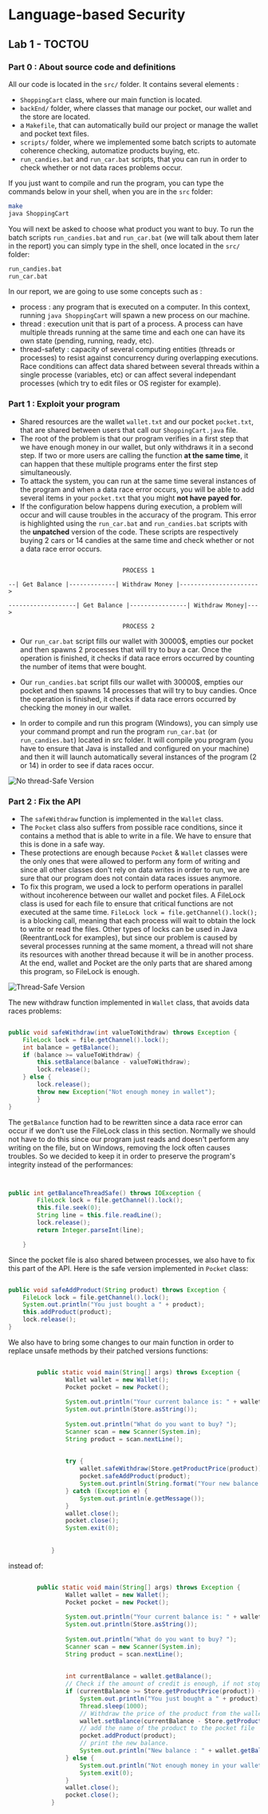 # Language-based Security

## Lab 1 - TOCTOU

### Part 0 : About source code and definitions

All our code is located in the `src/` folder. It contains several elements :
- `ShoppingCart` class, where our main function is located.
- `backEnd/` folder, where classes that manage our pocket, our wallet and the store are located.
- a `Makefile`, that can automatically build our project or manage the wallet and pocket text files.
- `scripts/` folder, where we implemented some batch scripts to automate coherence checking, automatize products buying, etc.
- `run_candies.bat` and `run_car.bat` scripts, that you can run in order to check whether or not data races problems occur.
    
If you just want to compile and run the program, you can type the commands below in your shell, when you are in the `src` folder:

```bash
make
java ShoppingCart
```

You will next be asked to choose what product you want to buy.
To run the batch scripts `run_candies.bat` and `run_car.bat` (we will talk about them later in the report) you can simply type in the shell, once located in the `src/` folder:

```bash
run_candies.bat
run_car.bat 
```

In our report, we are going to use some concepts such as :
- process : any program that is executed on a computer. In this context, running `java ShoppingCart` will spawn a new process on our machine.
- thread : execution unit that is part of a process. A process can have multiple threads running at the same time and each one can have its own state (pending, running, ready, etc).
- thread-safety : capacity of several computing entities (threads or processes) to resist against concurrency during overlapping executions. Race conditions can affect data shared between several threads within a single processe (variables, etc) or can affect several independant processes (which try to edit files or OS register for example).


### Part 1 : Exploit your program

- Shared resources are the wallet `wallet.txt` and our pocket `pocket.txt`, that are shared between users that call our `ShoppingCart.java` file.
- The root of the problem is that our program verifies in a first step that we have enough money in our wallet, but only withdraws it in a second step. If two or more users are calling the function **at the same time**, it can happen that these multiple programs enter the first step simultaneously.
- To attack the system, you can run at the same time several instances of the program and when a data race error occurs, you will be able to add several items in your `pocket.txt` that you might **not have payed for**.
- If the configuration below happens during execution, a problem will occur and will cause troubles in the accuracy of the program. This error is highlighted using the `run_car.bat` and `run_candies.bat` scripts with the **unpatched** version of the code. These scripts are respectively buying 2 cars or 14 candies at the same time and check whether or not a data race error occurs.

   
```

                                PROCESS 1
                
--| Get Balance |-------------| Withdraw Money |---------------------->

-------------------| Get Balance |----------------| Withdraw Money|--->

                                PROCESS 2

```

- Our `run_car.bat` script fills our wallet with 30000$, empties our pocket and then spawns 2 processes that will try to buy a car. Once the operation is finished, it checks if data race errors occurred by counting the number of items that were bought.
- Our `run_candies.bat` script fills our wallet with 30000$, empties our pocket and then spawns 14 processes that will try to buy candies. Once the operation is finished, it checks if data race errors occurred by checking the money in our wallet.

- In order to compile and run this program (Windows), you can simply use your command prompt and run the program `run_car.bat` (or `run_candies.bat`) located in src folder. It will compile you program (you have to ensure that Java is installed and configured on your machine) and then it will launch automatically several instances of the program (2 or 14) in order to see if data races occur.

![No thread-Safe Version](/assets/lab1/no-thread-safe.PNG)

### Part 2 : Fix the API

- The `safeWithdraw` function is implemented in the `Wallet` class.
- The `Pocket` class also suffers from possible race conditions, since it contains a method that is able to write in a file. We have to ensure that this is done in a safe way.
- These protections are enough because `Pocket` & `Wallet` classes were the only ones that were allowed to perform any form of writing and since all other classes don't rely on data writes in order to run, we are sure that our program does not contain data races issues anymore.
- To fix this program, we used a lock to perform operations in parallel without incoherence between our wallet and pocket files. A FileLock class is used for each file to ensure that critical functions are not executed at the same time. `FileLock lock = file.getChannel().lock();` is a blocking call, meaning that each process will wait to obtain the lock to write or read the files. Other types of locks can be used in Java (ReentrantLock for examples), but since our problem is caused by several processes running at the same moment, a thread will not share its resources with another thread because it will be in another process. At the end, wallet and Pocket are the only parts that are shared among this program, so FileLock is enough.



![Thread-Safe Version](/assets/lab1/thread-safe.PNG)

The new withdraw function implemented in `Wallet` class, that avoids data races problems:
   
```java

public void safeWithdraw(int valueToWithdraw) throws Exception {
    FileLock lock = file.getChannel().lock();
    int balance = getBalance();
    if (balance >= valueToWithdraw) {
        this.setBalance(balance - valueToWithdraw);
        lock.release();
    } else {
        lock.release();
        throw new Exception("Not enough money in wallet");
        }
}

```

The `getBalance` function had to be rewritten since a data race error can occur if we don't use the FileLock class in this section. Normally we should not have to do this since our program just reads and doesn't perform any writing on the file, but on Windows, removing the lock often causes troubles. So we decided to keep it in order to preserve the program's integrity instead of the performances:

```java


public int getBalanceThreadSafe() throws IOException {
        FileLock lock = file.getChannel().lock();
        this.file.seek(0);
        String line = this.file.readLine();
        lock.release();
        return Integer.parseInt(line);

    }

```

Since the pocket file is also shared between processes, we also have to fix this part of the API. Here is the safe version implemented in `Pocket` class:

```java

public void safeAddProduct(String product) throws Exception {
    FileLock lock = file.getChannel().lock();
    System.out.println("You just bought a " + product);
    this.addProduct(product);
    lock.release();
}

```

We also have to bring some changes to our main function in order to replace unsafe methods by their patched versions functions:

```java

        public static void main(String[] args) throws Exception {
                Wallet wallet = new Wallet();
                Pocket pocket = new Pocket();
        
                System.out.println("Your current balance is: " + wallet.getBalanceThreadSafe() + " credits.");
                System.out.println(Store.asString());
        
                System.out.println("What do you want to buy? ");
                Scanner scan = new Scanner(System.in);
                String product = scan.nextLine();
        
        
                try {
                    wallet.safeWithdraw(Store.getProductPrice(product));
                    pocket.safeAddProduct(product);
                    System.out.println(String.format("Your new balance is: %d", wallet.getBalanceThreadSafe()));
                } catch (Exception e) {
                    System.out.println(e.getMessage());
                }
                wallet.close();
                pocket.close();
                System.exit(0);
        
        
            }

```


instead of:


```java

        public static void main(String[] args) throws Exception {
                Wallet wallet = new Wallet();
                Pocket pocket = new Pocket();
        
                System.out.println("Your current balance is: " + wallet.getBalance() + " credits.");
                System.out.println(Store.asString());
        
                System.out.println("What do you want to buy? ");
                Scanner scan = new Scanner(System.in);
                String product = scan.nextLine();
        
        
                int currentBalance = wallet.getBalance();
                // Check if the amount of credit is enough, if not stop the execution
                if (currentBalance >= Store.getProductPrice(product)) {
                    System.out.println("You just bought a " + product);
                    Thread.sleep(1000);
                    // Withdraw the price of the product from the wallet
                    wallet.setBalance(currentBalance - Store.getProductPrice(product));
                    // add the name of the product to the pocket file
                    pocket.addProduct(product);
                    // print the new balance.
                    System.out.println("New balance : " + wallet.getBalance());
                } else {
                    System.out.println("Not enough money in your wallet.. closing program !");
                    System.exit(0);
                }
                wallet.close();
                pocket.close();
            }

```


